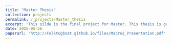 ```yaml
---
title: "Master Thesis"
collection: projects
permalink: /_projects/Master_thesis
excerpt: 'This silde is the final project for Master. This thesis is graded high.'
date: 2025-05-26
paperurl: 'http://Folktugboat.github.io/files/Macro2_Presentation.pdf'
---
```

